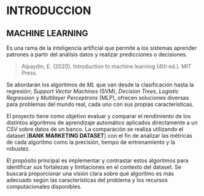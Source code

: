 # INTRODUCCION

## MACHINE LEARNING

Es una rama de la inteligencia artificial que permite a los sistemas aprender patrones a partir del análisis datos y realizar predicciones o decisiones. 
> Alpaydin, E. (2020). Introduction to machine learning (4th ed.). MIT Press.

Se abordarán los algoritmos de *ML* que van desde la clasificación hasta la regresión; *Support Vector Machines* (SVM), *Decision Trees*, *Logistic Regression* y *Multilayer Perceptrons* (MLP), ofrecen soluciones diversas para problemas del mundo real, cada uno con sus propias características. 

El proyecto tiene como objetivo evaluar y comparar el rendimiento de los distintos algoritmos de aprendizaje automático aplicados directamente a un CSV sobre datos de un banco. La comparación se realiza utilizando el dataset [**BANK MARKETING DATASET**] con el fin de analizar las métricas de cada algoritmo como la precisión, tiempo de entrenamiento y la robustez.

El propósito principal es implementar y contrastar estos algoritmos para identificar sus fortalezas y limitaciones en el contexto del dataset. Se buscará proporcionar una visión clara sobre qué algoritmo es más adecuado según las características del problema y los recursos computacionales disponibles.
